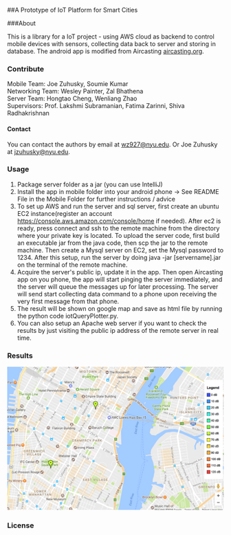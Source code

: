 ##A Prototype of IoT Platform for Smart Cities

###About

This is a library for a IoT project - using AWS cloud as backend to control mobile devices with sensors, collecting data back to server and storing in database. The android app is modified from Aircasting   [aircasting.org](http://aircasting.org).

### Contribute

Mobile Team:     Joe Zuhusky,    Soumie Kumar  
Networking Team: Wesley Painter, Zal Bhathena  
Server Team:     Hongtao Cheng,  Wenliang Zhao  
Supervisors:     Prof. Lakshmi Subramanian, Fatima Zarinni, Shiva Radhakrishnan

#### Contact

You can contact the authors by email at [wz927@nyu.edu](mailto:info@wz927.nyu.edu).
Or Joe Zuhusky at [jzuhusky@nyu.edu](mailto:jrz263@nyu.edu).

### Usage
1. Package server folder as a jar (you can use IntelliJ)
2. Install the app in mobile folder into your android phone
      -> See README File in the Mobile Folder for further instructions / advice
3. To set up AWS and run the server and sql server, first create an ubuntu EC2 instance(register an account https://console.aws.amazon.com/console/home if needed).
After ec2 is ready, press connect and ssh to the remote machine from the directory where your private key is located. To upload the server code, first build an executable jar from the java code, then scp the jar to the remote machine. Then create a Mysql server on EC2, set the Mysql password to 1234. After this setup, run the server by doing java -jar [servername].jar on the terminal of the remote machine.
4. Acquire the server's public ip, update it in the app. Then open Aircasting app on you phone, the app will start pinging the server immediately, and the server will queue the messages up for later processing. The server will send start collecting data command to a phone upon receiving the very first message from that phone.
5. The result will be shown on google map and save as html file by running the python code iotQueryPlotter.py.
6. You can also setup an Apache web server if you want to check the results by just visiting the public ip address of the remote server in real time.

### Results
![Bilby Stampede](images/mapplot.png)

### License
